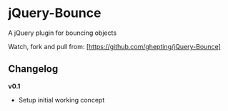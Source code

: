 jQuery-Bounce
=========

A jQuery plugin for bouncing objects

Watch, fork and pull from: [https://github.com/ghepting/jQuery-Bounce]

Changelog
---------

**v0.1**

 * Setup initial working concept